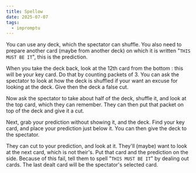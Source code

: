 ```yaml
---
title: Spellow
date: 2025-07-07
tags:
  - impromptu
---
```


You can use any deck, which the spectator can shuffle. You also need to prepare
another card (maybe from another deck) on which it is written
"`THIS MUST BE IT`", this is the prediction.

When you take the deck back, look at the 12th card from the bottom : this will
be your key card. Do that by counting packets of 3. You can ask the spectator to
look at how the deck is shuffled if your want an excuse for looking at the deck.
Give then the deck a false cut.

Now ask the spectator to take about half of the deck, shuffle it, and look at
the top card, which they can remember. They can then put that packet on top of
the deck and give it a cut.

Next, grab your prediction without showing it, and the deck. Find your key card,
and place your prediction just below it. You can then give the deck to the
spectator.

They can cut to your prediction, and look at it. They'll (maybe) want to look at
the next card, which is not their's. Put that card and the prediction on the
side. Because of this fail, tell them to spell "`THIS MUST BE IT`" by dealing
out cards. The last dealt card will be the spectator's selected card.
